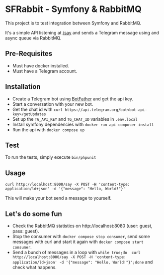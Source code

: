 # SFRabbit - Symfony & RabbitMQ

This project is to test integration between Symfony and RabbitMQ.

It's a simple API listening at [/say](http://localhost:8000/say) and sends a Telegram message using and async queue
via RabbitMQ. 


## Pre-Requisites
- Must have docker installed.
- Must have a Telegram account.

## Installation
- Create a Telegram bot using [BotFather](t.me/@botfather) and get the api key.
- Start a conversation with your new bot.
- Get the chat id with `curl https://api.telegram.org/bot<bot-api-key>/getUpdates`
- Set up the `TG_API_KEY` and `TG_CHAT_ID` variables in `.env.local`
- Install symfony dependencies with `docker run api composer install`
- Run the api with `docker compose up`

## Test
To run the tests, simply execute `bin/phpunit`

## Usage
```curl http://localhost:8000/say -X POST -H 'content-type: application/ld+json' -d '{"message": "Hello, World!"}'```

This will make your bot send a message to yourself.

## Let's do some fun
- Check the RabbitMQ statistics on http://localhost:8080 (user: guest, pass: guest).
- Stop the consumer with `docker compose stop consumer`, send some messages with curl and start it again with
`docker compose start consumer`.
- Send a bunch of messages in a loop with
```while true;do  curl http://localhost:8000/say -X POST -H 'content-type: application/ld+json' -d '{"message": "Hello, World!"}';done```
and check what happens.

